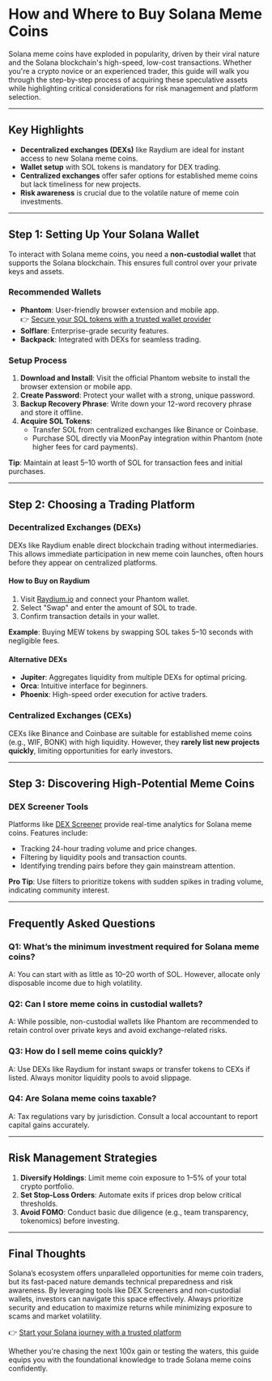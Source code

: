 # How and Where to Buy Solana Meme Coins

Solana meme coins have exploded in popularity, driven by their viral nature and the Solana blockchain's high-speed, low-cost transactions. Whether you're a crypto novice or an experienced trader, this guide will walk you through the step-by-step process of acquiring these speculative assets while highlighting critical considerations for risk management and platform selection.

---

## Key Highlights

- **Decentralized exchanges (DEXs)** like Raydium are ideal for instant access to new Solana meme coins.
- **Wallet setup** with SOL tokens is mandatory for DEX trading.
- **Centralized exchanges** offer safer options for established meme coins but lack timeliness for new projects.
- **Risk awareness** is crucial due to the volatile nature of meme coin investments.

---

## Step 1: Setting Up Your Solana Wallet

To interact with Solana meme coins, you need a **non-custodial wallet** that supports the Solana blockchain. This ensures full control over your private keys and assets.

### Recommended Wallets

- **Phantom**: User-friendly browser extension and mobile app.  
👉 [Secure your SOL tokens with a trusted wallet provider](https://bit.ly/okx-bonus)  
- **Solflare**: Enterprise-grade security features.  
- **Backpack**: Integrated with DEXs for seamless trading.  

### Setup Process

1. **Download and Install**: Visit the official Phantom website to install the browser extension or mobile app.  
2. **Create Password**: Protect your wallet with a strong, unique password.  
3. **Backup Recovery Phrase**: Write down your 12-word recovery phrase and store it offline.  
4. **Acquire SOL Tokens**:  
   - Transfer SOL from centralized exchanges like Binance or Coinbase.  
   - Purchase SOL directly via MoonPay integration within Phantom (note higher fees for card payments).  

**Tip**: Maintain at least $5–$10 worth of SOL for transaction fees and initial purchases.

---

## Step 2: Choosing a Trading Platform

### **Decentralized Exchanges (DEXs)**

DEXs like Raydium enable direct blockchain trading without intermediaries. This allows immediate participation in new meme coin launches, often hours before they appear on centralized platforms.

#### How to Buy on Raydium

1. Visit [Raydium.io](https://raydium.io/) and connect your Phantom wallet.  
2. Select "Swap" and enter the amount of SOL to trade.  
3. Confirm transaction details in your wallet.  

**Example**: Buying MEW tokens by swapping SOL takes 5–10 seconds with negligible fees.

#### Alternative DEXs

- **Jupiter**: Aggregates liquidity from multiple DEXs for optimal pricing.  
- **Orca**: Intuitive interface for beginners.  
- **Phoenix**: High-speed order execution for active traders.  

### **Centralized Exchanges (CEXs)**

CEXs like Binance and Coinbase are suitable for established meme coins (e.g., WIF, BONK) with high liquidity. However, they **rarely list new projects quickly**, limiting opportunities for early investors.

---

## Step 3: Discovering High-Potential Meme Coins

### DEX Screener Tools

Platforms like [DEX Screener](https://dexscreener.com/solana) provide real-time analytics for Solana meme coins. Features include:

- Tracking 24-hour trading volume and price changes.  
- Filtering by liquidity pools and transaction counts.  
- Identifying trending pairs before they gain mainstream attention.  

**Pro Tip**: Use filters to prioritize tokens with sudden spikes in trading volume, indicating community interest.

---

## Frequently Asked Questions

### **Q1: What’s the minimum investment required for Solana meme coins?**  
A: You can start with as little as $10–$20 worth of SOL. However, allocate only disposable income due to high volatility.

### **Q2: Can I store meme coins in custodial wallets?**  
A: While possible, non-custodial wallets like Phantom are recommended to retain control over private keys and avoid exchange-related risks.

### **Q3: How do I sell meme coins quickly?**  
A: Use DEXs like Raydium for instant swaps or transfer tokens to CEXs if listed. Always monitor liquidity pools to avoid slippage.

### **Q4: Are Solana meme coins taxable?**  
A: Tax regulations vary by jurisdiction. Consult a local accountant to report capital gains accurately.

---

## Risk Management Strategies

1. **Diversify Holdings**: Limit meme coin exposure to 1–5% of your total crypto portfolio.  
2. **Set Stop-Loss Orders**: Automate exits if prices drop below critical thresholds.  
3. **Avoid FOMO**: Conduct basic due diligence (e.g., team transparency, tokenomics) before investing.  

---

## Final Thoughts

Solana’s ecosystem offers unparalleled opportunities for meme coin traders, but its fast-paced nature demands technical preparedness and risk awareness. By leveraging tools like DEX Screeners and non-custodial wallets, investors can navigate this space effectively. Always prioritize security and education to maximize returns while minimizing exposure to scams and market volatility.

👉 [Start your Solana journey with a trusted platform](https://bit.ly/okx-bonus)  

Whether you're chasing the next 100x gain or testing the waters, this guide equips you with the foundational knowledge to trade Solana meme coins confidently.
